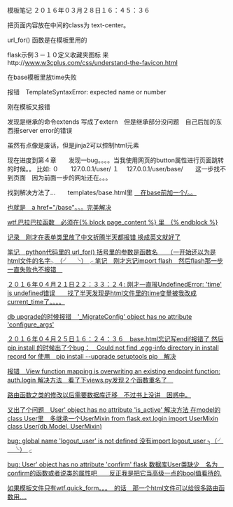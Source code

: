 模板笔记
２０１６年０３月２８日１６：４５：３６


把页面内容放在中间的class为     text-center。

url_for() 函数是在模板里用的

flask示例３－１０定义收藏夹图标
来http://www.w3cplus.com/css/understand-the-favicon.html

在base模板里放time失败

报错　TemplateSyntaxError: expected name or number

刚在模板又报错

发现是继承的命令extends 写成了extern　但是继承部分没问题　自己后加的东西报server error的错误

虽然有点像是废话，但是jinja2可以控制html元素

现在进度到第４章　　发现一bug。。。。当我使用网页的button属性进行页面跳转的时候。。
比如:
    ０　　127.0.0.1/user/
    １  　127.0.0.1/user/base/　　这一步找不到页面　因为前面一步的网址还在。。。
    
找到解决方法了...　　templates/base.html里 <a href="base">　在base前加一个/。。

也就是　a href="/base"。。。完美解决

wtf.巴拉巴拉函数　必须在{% block page_content %} 里　{% endblock %}

记录　刚才在表单类里放了中文折腾半天都报错 换成英文就好了

笔记　python代码里的 url_for() 括号里的参数是函数名　　（一开始还以为是html文件的名字╮（╯＿╰）╭
笔记　刚才忘记import flash　然后flash那一步一直失败也不报错　

２０１６年０４月２１日２２：３３：２４:
刚才一直报UndefinedError: 'time' is undefined错误　　找了半天发现是html文件里的time变量被我改成current_time了。。。。


db upgrade的时候报错　'_MigrateConfig' object has no attribute 'configure_args'

２０１６年０４月２５日１６：２４：３６　base.html忘记写endif报错了
然后pip install 的时候出了个bug：　Could not find .egg-info directory in install record for
使用　pip install --upgrade setuptools pip　解决

报错　View function mapping is overwriting an existing endpoint function: auth.login
解决方法　看了下views.py发现２个函数重名了　

路由函数之类的修改以后需要数据库迁移　不过书上没讲　困惑中。

又出了个问题　User' object has no attribute 'is_active'
解决方法 在model的class User里　多继承一个UserMixin
from flask.ext.login import UserMixin
class User(db.Model, UserMixin)

bug: global name 'logout_user' is not defined
没有import logout_user ╮（╯＿╰）╭

bug: User' object has no attribute 'confirm' flask
数据库User类缺少　名为　confirm的函数或者说类的属性吧　　反正我是把它当高级一点的bool值看待的.


如果模板文件只有wtf.quick_form。。。　的话　那一个html文件可以给很多路由函数用....

